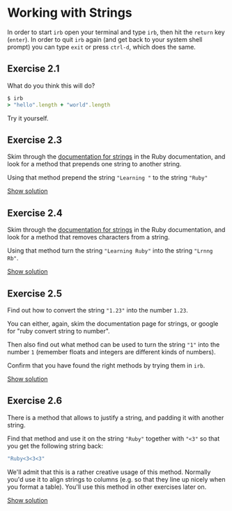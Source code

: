# Working with Strings

In order to start `irb` open your terminal and type `irb`, then hit the
`return` key (`enter`). In order to quit `irb` again (and get back to your
system shell prompt) you can type `exit` or press `ctrl-d`, which does the
same.

## Exercise 2.1

What do you think this will do?

```ruby
$ irb
> "hello".length + "world".length
```

Try it yourself.

## Exercise 2.3

Skim through the <a href="https://ruby-doc.org/core-2.1.4/String.html">documentation for strings</a>
in the Ruby documentation, and look for a method that prepends one string
to another string.

Using that method prepend the string `"Learning "` to the string `"Ruby"`

<a href="https://wdi-sg.github.io/ruby-for-beginners/solutions/02-strings-3.html" class="solution">Show solution</a>

## Exercise 2.4

Skim through the <a href="https://ruby-doc.org/core-2.1.4/String.html">documentation for strings</a>
in the Ruby documentation, and look for a method that removes characters
from a string.

Using that method turn the string `"Learning Ruby"` into the string `"Lrnng Rb"`.

<a href="https://wdi-sg.github.io/ruby-for-beginners/solutions/02-strings-4.html" class="solution">Show solution</a>

## Exercise 2.5

Find out how to convert the string `"1.23"` into the number `1.23`.

You can either, again, skim the documentation page for strings, or google for
"ruby convert string to number".

Then also find out what method can be used to turn the string `"1"` into the
number `1` (remember floats and integers are different kinds of numbers).

Confirm that you have found the right methods by trying them in `irb`.

<a href="https://wdi-sg.github.io/ruby-for-beginners/solutions/02-strings-5.html" class="solution">Show solution</a>

## Exercise 2.6

There is a method that allows to justify a string, and padding it with another
string.

Find that method and use it on the string `"Ruby"` together with `"<3"` so that
you get the following string back:

```ruby
"Ruby<3<3<3"
```

We'll admit that this is a rather creative usage of this method. Normally you'd
use it to align strings to columns (e.g. so that they line up nicely when you
format a table). You'll use this method in other exercises later on.

<a href="https://wdi-sg.github.io/ruby-for-beginners/solutions/02-strings-6.html" class="solution">Show solution</a>

